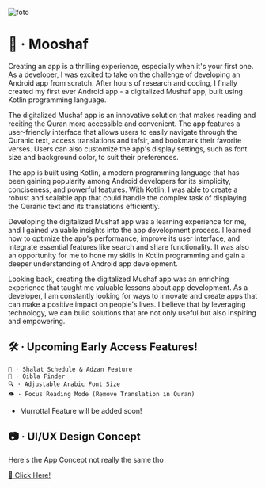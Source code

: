 ![foto](https://cdn.discordapp.com/attachments/988735884843184210/1095129768732663849/A4_-_1.png)
# 📖 · Mooshaf
Creating an app is a thrilling experience, especially when it's your first one. As a developer, I was excited to take on the challenge of developing an Android app from scratch. After hours of research and coding, I finally created my first ever Android app - a digitalized Mushaf app, built using Kotlin programming language.

The digitalized Mushaf app is an innovative solution that makes reading and reciting the Quran more accessible and convenient. The app features a user-friendly interface that allows users to easily navigate through the Quranic text, access translations and tafsir, and bookmark their favorite verses. Users can also customize the app's display settings, such as font size and background color, to suit their preferences.

The app is built using Kotlin, a modern programming language that has been gaining popularity among Android developers for its simplicity, conciseness, and powerful features. With Kotlin, I was able to create a robust and scalable app that could handle the complex task of displaying the Quranic text and its translations efficiently.

Developing the digitalized Mushaf app was a learning experience for me, and I gained valuable insights into the app development process. I learned how to optimize the app's performance, improve its user interface, and integrate essential features like search and share functionality. It was also an opportunity for me to hone my skills in Kotlin programming and gain a deeper understanding of Android app development.

Looking back, creating the digitalized Mushaf app was an enriching experience that taught me valuable lessons about app development. As a developer, I am constantly looking for ways to innovate and create apps that can make a positive impact on people's lives. I believe that by leveraging technology, we can build solutions that are not only useful but also inspiring and empowering.

## 🛠 · Upcoming Early Access Features!
```
🕌 · Shalat Schedule & Adzan Feature
🕋 · Qibla Finder
🔍 · Adjustable Arabic Font Size
👁 · Focus Reading Mode (Remove Translation in Quran)
``` 
- Murrottal Feature will be added soon!

## 📷 · UI/UX Design Concept
Here's the App Concept not really the same tho

<a href="https://www.figma.com/file/eRfDScW9KQzFgp95WCdd10/iMushaf-UI%2FUX?node-id=0%3A1">🔗 Click Here!</a>
